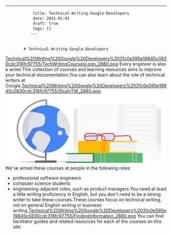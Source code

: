 ---
                title: Technical-Writing-Google-Developers
                date: 2021-01-01    
                draft: true
                tags: []
               ---


            # Technical-Writing-Google-Developers

[Technical%20Writing%20Google%20Developers%2031c0e595e19845c0830cdc316fc97755/TechWritingCoursesLogo_2880.png](Technical%20Writing%20Google%20Developers%2031c0e595e19845c0830cdc316fc97755/TechWritingCoursesLogo_2880.png)
Every engineer is also a writer.This collection of courses and learning resources aims to improve your technical documentation.You can also learn about the role of technical writers at Google.[Technical%20Writing%20Google%20Developers%2031c0e595e19845c0830cdc316fc97755/StudyTW_2880.png](Technical%20Writing%20Google%20Developers%2031c0e595e19845c0830cdc316fc97755/StudyTW_2880.png)
![Technical%20Writing%20Google%20Developers%2031c0e595e19845c0830cdc316fc97755/TWResources_2880.png](Technical%20Writing%20Google%20Developers%2031c0e595e19845c0830cdc316fc97755/TWResources_2880.png)
We've aimed these courses at people in the following roles:
- professional software engineers
- computer science students
- engineering-adjacent roles, such as product managers
You need at least a little writing proficiency in English, but you don't need to be a strong writer to take these courses.These courses focus on technical writing, not on general English writing or business writing.[Technical%20Writing%20Google%20Developers%2031c0e595e19845c0830cdc316fc97755/FindingInformation_2880.png](Technical%20Writing%20Google%20Developers%2031c0e595e19845c0830cdc316fc97755/FindingInformation_2880.png)
You can find facilitator guides and related resources for each of the courses on this site.